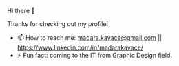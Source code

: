 Hi there 👋

Thanks for checking out my profile! 

- 📫 How to reach me: madara.kavace@gmail.com || https://www.linkedin.com/in/madarakavace/
- ⚡ Fun fact: coming to the IT from Graphic Design field.



